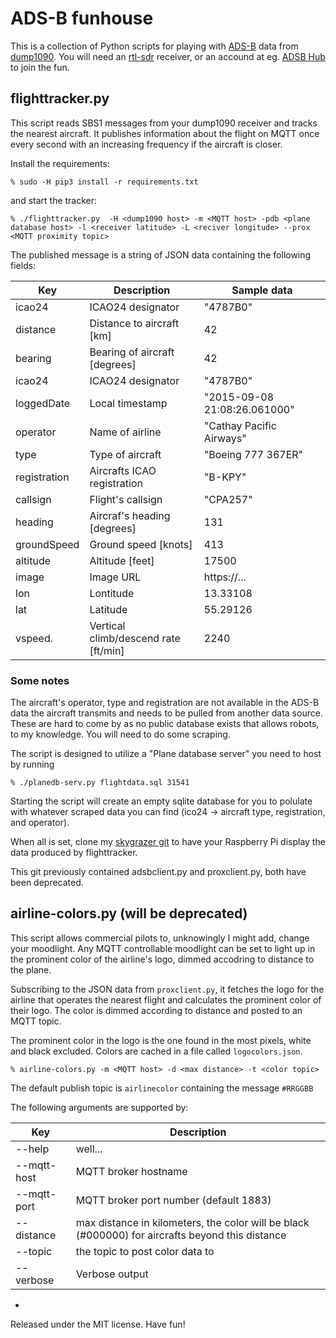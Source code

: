 **ADS-B funhouse**
==========

This is a collection of Python scripts for playing with [ADS-B](https://en.wikipedia.org/wiki/Automatic_dependent_surveillance-broadcast) data from [dump1090](https://github.com/antirez/dump1090). You will need an [rtl-sdr](http://sdr.osmocom.org/trac/wiki/rtl-sdr) receiver, or an accound at eg. [ADSB Hub](https://www.adsbhub.org) to join the fun.

## flighttracker.py

This script reads SBS1 messages from your dump1090 receiver and tracks the nearest aircraft. It publishes information about the flight on MQTT once every second with an increasing frequency if the aircraft is closer.

Install the requirements:

`% sudo -H pip3 install -r requirements.txt`

and start the tracker:

`% ./flighttracker.py  -H <dump1090 host> -m <MQTT host> -pdb <plane database host> -l <receiver latitude> -L <reciver longitude> --prox <MQTT proximity topic>`

The published message is a string of JSON data containing the following fields:

| Key          |  Description                              | Sample data                   |
| ------------ | ----------------------------------------- | ----------------------------- |
| icao24       | ICAO24 designator                         | "4787B0"
| distance     | Distance to aircraft [km]                 | 42
| bearing      | Bearing of aircraft [degrees]             | 42
| icao24       | ICAO24 designator                         | "4787B0"
| loggedDate   | Local timestamp                           | "2015-09-08 21:08:26.061000" 
| operator     | Name of airline                           | "Cathay Pacific Airways"
| type         | Type of aircraft                          | "Boeing 777 367ER"
| registration | Aircrafts ICAO registration               | "B-KPY"
| callsign     | Flight's callsign                         | "CPA257"
| heading      | Aircraf's heading [degrees]               | 131 
| groundSpeed  | Ground speed [knots]                      | 413 
| altitude     | Altitude [feet]                           | 17500 
| image        | Image URL                                 | https://...
| lon          | Lontitude                                 | 13.33108 
| lat          | Latitude                                  | 55.29126
| vspeed.      | Vertical climb/descend rate [ft/min]      | 2240


### Some notes

The aircraft's operator, type and registration are not available in the ADS-B data the aircraft transmits and needs to be pulled from another data source. These are hard to come by as no public database exists that allows robots, to my knowledge. You will need to do some scraping.

The script is designed to utilize a "Plane database server" you need to host by running

`% ./planedb-serv.py flightdata.sql 31541`

Starting the script will create an empty sqlite database for you to polulate with whatever scraped data you can find (ico24 -> aircraft type, registration, and operator).

When all is set, clone my [skygrazer git](https://github.com/kanflo/adsb-skygrazer) to have your Raspberry Pi display the data produced by flighttracker.

This git previously contained adsbclient.py and proxclient.py, both have been deprecated.


## airline-colors.py (will be deprecated)

This script allows commercial pilots to, unknowingly I might add, change your moodlight. Any MQTT controllable moodlight can be set to light up in the prominent color of the airline's logo, dimmed accodring to distance to the plane.

Subscribing to the JSON data from `proxclient.py`, it fetches the logo for the airline that operates the nearest flight and calculates the prominent color of their logo. The color is dimmed according to distance and posted to an MQTT topic.

The prominent color in the logo is the one found in the most pixels, white and black excluded. Colors are cached in a file called `logocolors.json`.

`% airline-colors.py -m <MQTT host> -d <max distance> -t <color topic>`

The default publish topic is `airlinecolor` containing the message `#RRGGBB`

The following arguments are supported by:

| Key         | Description                                                       |
| ------------| ---------------------------------------------------- |
| --help      | well...
| --mqtt-host | MQTT broker hostname
| --mqtt-port | MQTT broker port number (default 1883)
| --distance  | max distance in kilometers, the color will be black (#000000) for aircrafts beyond this distance
| --topic     | the topic to post color data to
| --verbose   | Verbose output

-
Released under the MIT license. Have fun!
